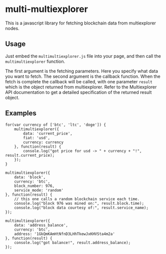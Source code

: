# multi-multiexplorer

This is a javascript library for fetching blockchain data from multiexplorer nodes.

## Usage

Just embed the `multimultiexplorer.js` file into your page, and then call the
`multimultiexplorer` function.

The first argument is the fetching parameters. Here you specify what data you want
to fetch. The second argument is the callback function. When the fetch is complete
the callback will be called, with one parameter `result` which is the object returned from
multiexplorer. Refer to the Multiexplorer API documentation to get a detailed specification
of the returned result object.

## Examples

    for(var currency of ['btc', 'ltc', 'doge']) {
        multimultiexplorer({
            data: 'current_price',
            fiat: 'usd',
            currency: currency
        }, function(result) {
            console.log("got price for usd -> " + currency + "!", result.current_price);
        });
    }

    multimultiexplorer({
        data: 'block',
        currency: 'btc',
        block_number: 976,
        service_mode: 'random'
    }, function(result) {
        // this one calls a random blockchain service each time.
        console.log("block 976 was mined on:", result.block.time);
        console.log("block data courtesy of:", result.service_name);
    });

    multimultiexplorer({
        data: 'address_balance',
        currency: 'btc',
        address: '1GkQmKAmHtNfnD3LHhTkewJxKHVSta4m2a'
    }, function(result) {
        console.log("got balance!", result.address_balance);
    });
